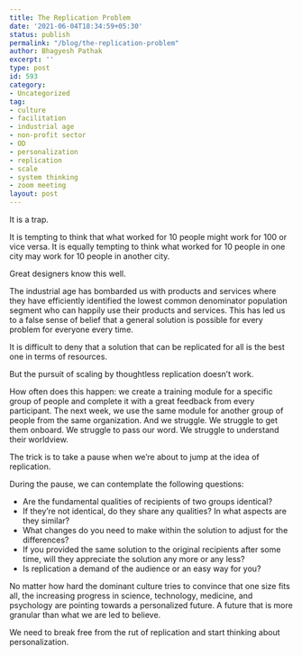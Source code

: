 ```yaml
---
title: The Replication Problem
date: '2021-06-04T18:34:59+05:30'
status: publish
permalink: "/blog/the-replication-problem"
author: Bhagyesh Pathak
excerpt: ''
type: post
id: 593
category:
- Uncategorized
tag:
- culture
- facilitation
- industrial age
- non-profit sector
- OD
- personalization
- replication
- scale
- system thinking
- zoom meeting
layout: post
---
```


It is a trap.

It is tempting to think that what worked for 10 people might work for 100 or vice versa. It is equally tempting to think what worked for 10 people in one city may work for 10 people in another city.

Great designers know this well.

The industrial age has bombarded us with products and services where they have efficiently identified the lowest common denominator population segment who can happily use their products and services. This has led us to a false sense of belief that a general solution is possible for every problem for everyone every time.

It is difficult to deny that a solution that can be replicated for all is the best one in terms of resources.

But the pursuit of scaling by thoughtless replication doesn’t work.

How often does this happen: we create a training module for a specific group of people and complete it with a great feedback from every participant. The next week, we use the same module for another group of people from the same organization. And we struggle. We struggle to get them onboard. We struggle to pass our word. We struggle to understand their worldview.

The trick is to take a pause when we’re about to jump at the idea of replication.

During the pause, we can contemplate the following questions:

- Are the fundamental qualities of recipients of two groups identical?
- If they’re not identical, do they share any qualities? In what aspects are they similar?
- What changes do you need to make within the solution to adjust for the differences?
- If you provided the same solution to the original recipients after some time, will they appreciate the solution any more or any less?
- Is replication a demand of the audience or an easy way for you?

No matter how hard the dominant culture tries to convince that one size fits all, the increasing progress in science, technology, medicine, and psychology are pointing towards a personalized future. A future that is more granular than what we are led to believe.

We need to break free from the rut of replication and start thinking about personalization.